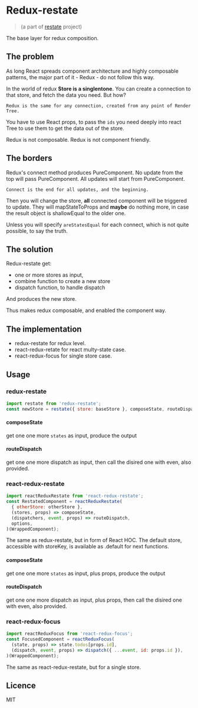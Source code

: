 # Redux-restate
> (a part of [restate](https://github.com/theKashey/restate) project)

The base layer for redux composition.

## The problem

As long React spreads component architecture and highly composable patterns,
the major part of it - Redux - do not follow this way.

In the world of redux **Store is a singlentone**.
You can create a connection to that store, and fetch the data you need. But how?

`Redux is the same for any connection, created from any point of Render Tree.`

You have to use React props, to pass the `ids` you need deeply into react Tree to use them to get the data out of the store.

Redux is not composable. Redux is not component friendly.

## The borders

Redux's connect method produces PureComponent.
No update from the top will pass PureComponent.
All updates will start from PureComponent.

`Connect is the end for all updates, and the beginning.`

Then you will change the store, **all** connected component will be triggered to update.
They will mapStateToProps and **maybe** do nothing more, in case the result object is shallowEqual to the older one.

Unless you will specify `areStatesEqual` for each connect, which is not quite possible, to say the truth.

## The solution

Redux-restate get:

* one or more stores as input,
* combine function to create a new store
* dispatch function, to handle dispatch

And produces the new store.

Thus makes redux composable, and enabled the component way.

## The implementation

* redux-restate for redux level.
* react-redux-retate for react multy-state case.
* react-redux-focus for single store case.

## Usage

### redux-restate

```js
import restate from 'redux-restate';
const newStore = restate({ store: baseStore }, composeState, routeDispatch, options);
```

#### composeState

get one one more `states` as input, produce the output

#### routeDispatch

get one one more dispatch as input, then call the disired one with even, also provided.

### react-redux-restate

```js
import reactReduxRestate from 'react-redux-restate';
const RestatedComponent = reactReduxRestate(
  { otherStore: otherStore },
  (stores, props) => composeState,
  (dispatchers, event, props) => routeDispatch,
  options,
)(WrappedComponent);
```

The same as redux-restate, but in form of React HOC.
The default store, accessible with storeKey, is available as .default for next functions.

#### composeState

get one one more `states` as input, plus props, produce the output

#### routeDispatch

get one one more dispatch as input, plus props, then call the disired one with even, also provided.

### react-redux-focus

```js
import reactReduxFocus from 'react-redux-focus';
const FocusedComponent = reactReduxFocus(
  (state, props) => state.todos[props.id],
  (dispatch, event, props) => dispatch({ ...event, id: props.id }),
)(WrappedComponent);
```

The same as react-redux-restate, but for a single store.

## Licence

MIT
